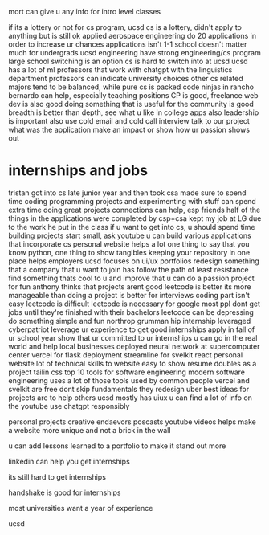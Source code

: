 mort can give u any info for intro level classes

if its a lottery or not for cs program, ucsd cs is a lottery, 
didn't apply to anything but is still ok
applied aerospace engineering
do 20 applications in order to increase ur chances
applications isn't 1-1 school doesn't matter much for undergrads
ucsd engineering have strong engineering/cs program
large school switching is an option
cs is hard to switch into at ucsd
ucsd has a lot of ml professors that work with chatgpt with the linguistics department
professors can indicate university choices
other cs related majors tend to be balanced, while pure cs is packed
code ninjas in rancho bernardo can help, especially teaching positions
CP is good, freelance web dev is also good
doing something that is useful for the community is good
breadth is better than depth, see what u like in college apps
also leadership is important
also use cold email and cold call
interview talk to our project what was the application make an impact or show how ur passion shows out
# internships and jobs
tristan got into cs late junior year and then took csa made sure to spend time coding programming projects and experimenting with stuff
can spend extra time doing great projects
connections can help, esp friends
half of the things in the applications were completed by csp+csa
kept my job at LG due to the work he put in the class
if u want to get into cs, u should spend time building projects
start small, ask youtube
u can build various applications that incorporate cs
personal website helps a lot
one thing to say that you know python, one thing to show tangibles
keeping your repository in one place helps employers
ucsd focuses on ui/ux portfolios
redesign something that a company that u want to join has
follow the path of least resistance
find something thats cool to u and improve that
u can do a passion project for fun
anthony thinks that projects arent good
leetcode is better
its more manageable than doing a project
is better for interviews
coding part isn't easy
leetcode is difficult
leetcode is necessary for google
most ppl dont get jobs until they're finished with their bachelors
leetcode can be depressing
do something simple and fun
northrop grumman hip internship
leveraged cyberpatriot
leverage ur experience to get good internships
apply in fall of ur school year
show that ur committed to ur internships
u can go in the real world and help local businesses
deployed neural network at supercomputer center
vercel for flask deployment
streamline for 
svelkit
react
personal website
lot of technical skills to website
easy to show resume
doubles as a project
tailin css
top 10 tools for software engineering
modern software engineering uses a lot of those tools used by common people
vercel and svelkit are free
dont skip fundamentals
they redesign uber
best ideas for projects are to help others
ucsd mostly has uiux
u can find a lot of info on the youtube
use chatgpt responsibly

personal projects creative endaevors poscasts youtube videos
helps make a website more unique and not a brick in the wall

u can add lessons learned to a portfolio to make it stand out more

linkedin can help you get internships

its still hard to get internships

handshake is good for internships

most universities want a year of experience

ucsd
